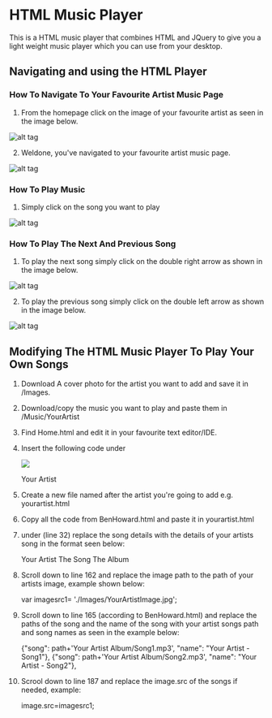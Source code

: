 # HTML Music Player

This is a HTML music player that combines HTML and JQuery to give you a light weight music player which you can use from your desktop.

## Navigating and using the HTML Player

### How To Navigate To Your Favourite Artist Music Page

1. From the homepage click on the image of your favourite artist as seen in the image below.

![alt tag](https://s20.postimg.org/xdav4m8n1/_1.png)

2. Weldone, you've navigated to your favourite artist music page.

![alt tag](https://s20.postimg.org/iim9qfz25/_2.png)

### How To Play Music

1. Simply click on the song you want to play

![alt tag](https://s20.postimg.org/jyxs8l1z1/_3.png)

### How To Play The Next And Previous Song

1. To play the next song simply click on the double right arrow as shown in the image below.

![alt tag](https://s20.postimg.org/6w25pbbr1/_4.png)

2. To play the previous song simply click on the double left arrow as shown in the image below.

![alt tag](https://s20.postimg.org/n8c7f1q2l/_5.png)

## Modifying The HTML Music Player To Play Your Own Songs

1. Download A cover photo for the artist you want to add and save it in /Images.

2. Download/copy the music you want to play and paste them in /Music/YourArtist

3. Find Home.html and edit it in your favourite text editor/IDE.

4. Insert the following code under <div class=row>

	<div id="ImagePlaceHolder" class="col-sm-6">
		<a href="./YourArtist.html"><img class="img-thumbnail" src="./Images/YourArtist.jpg"></a>
		<p>Your Artist</p>
	</div>

5. Create a new file named after the artist you're going to add e.g. yourartist.html

6. Copy all the code from BenHoward.html and paste it in yourartist.html

7. under <tbody> (line 32) replace the song details with the details of your artists song in the format seen below:

	<tr id="1" class="row-link">
		<td>Your Artist</td>
		<td>The Song</td>
		<td>The Album</td>
	</tr>

8. Scroll down to line 162 and replace the image path to the path of your artists image, example shown below:

	var imagesrc1= './Images/YourArtistImage.jpg';

9. Scroll down to line 165 (according to BenHoward.html) and replace the paths of the song and the name of the song with your artist songs path and song names as seen in the example below:

    {"song": path+'Your Artist Album/Song1.mp3', "name": "Your Artist - Song1"},
	{"song": path+'Your Artist Album/Song2.mp3', "name": "Your Artist - Song2"},

10. Scrool down to line 187 and replace the image.src of the songs if needed, example:

	image.src=imagesrc1;
